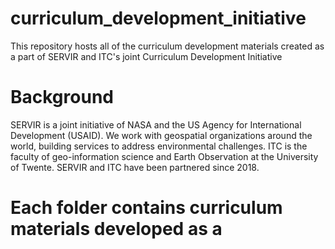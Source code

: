 # curriculum_development_initiative
This repository hosts all of the curriculum development materials created as a part of SERVIR and ITC's joint Curriculum Development Initiative

# Background 
SERVIR is a joint initiative of NASA and the US Agency for International Development (USAID). We work with geospatial organizations around the world, building services to address environmental challenges. ITC is the faculty of geo-information science and Earth Observation at the University of Twente. SERVIR and ITC have been partnered since 2018. 

# Each folder contains curriculum materials developed as a
